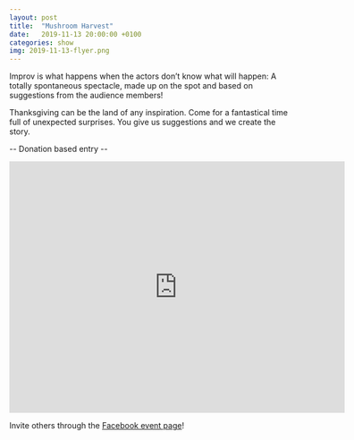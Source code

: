 ```yaml
---
layout: post
title:  "Mushroom Harvest"
date:   2019-11-13 20:00:00 +0100
categories: show
img: 2019-11-13-flyer.png
---
```

Improv is what happens when the actors don’t know what will happen: A totally spontaneous spectacle, made up on the spot and based on suggestions from the audience members!
<!--more-->
Thanksgiving can be the land of any inspiration. Come for a fantastical time full of unexpected surprises. You give us suggestions and we create the story.

-- Donation based entry --

<iframe src="https://www.google.com/maps/embed?pb=!1m18!1m12!1m3!1d2701.3164958683724!2d8.52006681583793!3d47.38625731116593!2m3!1f0!2f0!3f0!3m2!1i1024!2i768!4f13.1!3m3!1m2!1s0x47900a15619f4fa9%3A0x124e7e779b279679!2sjenseits+im+Viadukt!5e0!3m2!1sen!2sch!4v1529147583692" width="600" height="450" frameborder="0" style="border:0" allowfullscreen></iframe>

Invite others through the [Facebook event page](https://www.facebook.com/events/437628203532235/)!
